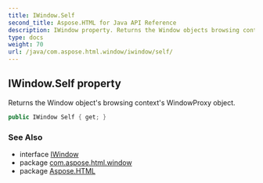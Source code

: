 ```yaml
---
title: IWindow.Self
second_title: Aspose.HTML for Java API Reference
description: IWindow property. Returns the Window objects browsing contexts WindowProxy object
type: docs
weight: 70
url: /java/com.aspose.html.window/iwindow/self/
---
```

## IWindow.Self property

Returns the Window object's browsing context's WindowProxy object.

```java
public IWindow Self { get; }
```

### See Also

* interface [IWindow](../)
* package [com.aspose.html.window](../../iwindow/)
* package [Aspose.HTML](../../../)
